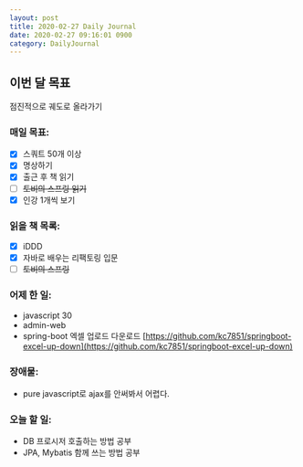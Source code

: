 ```yaml
---
layout: post
title: 2020-02-27 Daily Journal
date: 2020-02-27 09:16:01 0900
category: DailyJournal
---
```


## 이번 달 목표
점진적으로 궤도로 올라가기

### 매일 목표:
- [x] 스쿼트 50개 이상
- [x] 명상하기
- [x] 출근 후 책 읽기
- [ ] ~~토비의 스프링 읽기~~
- [x] 인강 1개씩 보기

### 읽을 책 목록:
- [x] iDDD
- [x] 자바로 배우는 리팩토링 입문
- [ ] ~~토비의 스프링~~

### 어제 한 일:
* javascript 30
* admin-web
* spring-boot 엑셀 업로드 다운로드
[https://github.com/kc7851/springboot-excel-up-down](https://github.com/kc7851/springboot-excel-up-down)

### 장애물:
* pure javascript로 ajax를 안써봐서 어렵다.

### 오늘 할 일:
* DB 프로시저 호출하는 방법 공부
* JPA, Mybatis 함께 쓰는 방법 공부